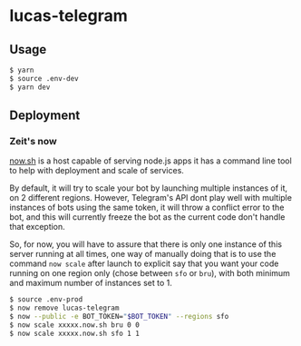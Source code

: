 # lucas-telegram

## Usage

```sh
$ yarn
$ source .env-dev
$ yarn dev
```

## Deployment

### Zeit's now

[now.sh](https://zeit.co/now) is a host capable of serving node.js apps
it has a command line tool to help with deployment and scale of services.

By default, it will try to scale your bot by launching multiple instances of 
it, on 2 different regions. However, Telegram's API dont play well with
multiple instances of bots using the same token, it will throw a conflict
error to the bot, and this will currently freeze the bot as the current
code don't handle that exception.

So, for now, you will have to assure that there is only one instance of
this server running at all times, one way of manually doing that is to 
use the command `now scale` after launch to explicit say that you want
your code running on one region only (chose between `sfo` or `bru`),
with both minimum and maximum number of instances set to 1.

```sh
$ source .env-prod
$ now remove lucas-telegram
$ now --public -e BOT_TOKEN="$BOT_TOKEN" --regions sfo
$ now scale xxxxx.now.sh bru 0 0
$ now scale xxxxx.now.sh sfo 1 1
```

